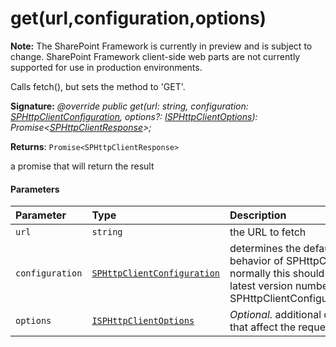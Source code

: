 # get(url,configuration,options)
**Note:** The SharePoint Framework is currently in preview and is subject to change. SharePoint Framework client-side web parts are not currently supported for use in production environments.



Calls fetch(), but sets the method to 'GET'.

**Signature:** _@override public get(url: string, configuration: [SPHttpClientConfiguration](../../sp-http/class/sphttpclientconfiguration.md),
    options?: [ISPHttpClientOptions](../../sp-http/interface/isphttpclientoptions.md)): Promise<[SPHttpClientResponse](../../sp-http/class/sphttpclientresponse.md)>;_

**Returns**: `Promise<SPHttpClientResponse>`



a promise that will return the result

#### Parameters


| Parameter	   | Type    | Description |
|:-------------|:---------------|:------------|
| `url`    | `string` | the URL to fetch |
| `configuration`    | [`SPHttpClientConfiguration`](../../sp-http/class/sphttpclientconfiguration.md) | determines the default behavior of SPHttpClient; normally this should be the latest version number from SPHttpClientConfigurations |
| `options`    | [`ISPHttpClientOptions`](../../sp-http/interface/isphttpclientoptions.md) | _Optional._ additional options that affect the request |


